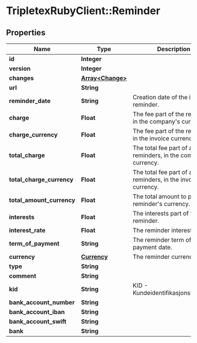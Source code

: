 # TripletexRubyClient::Reminder

## Properties
Name | Type | Description | Notes
------------ | ------------- | ------------- | -------------
**id** | **Integer** |  | [optional] 
**version** | **Integer** |  | [optional] 
**changes** | [**Array&lt;Change&gt;**](Change.md) |  | [optional] 
**url** | **String** |  | [optional] 
**reminder_date** | **String** | Creation date of the invoice reminder. | [optional] 
**charge** | **Float** | The fee part of the reminder, in the company&#39;s currency. | [optional] 
**charge_currency** | **Float** | The fee part of the reminder, in the invoice currency. | [optional] 
**total_charge** | **Float** | The total fee part of all reminders, in the company&#39;s currency. | [optional] 
**total_charge_currency** | **Float** | The total fee part of all reminders, in the invoice currency. | [optional] 
**total_amount_currency** | **Float** | The total amount to pay in reminder&#39;s currency. | [optional] 
**interests** | **Float** | The interests part of the reminder. | [optional] 
**interest_rate** | **Float** | The reminder interest rate. | [optional] 
**term_of_payment** | **String** | The reminder term of payment date. | 
**currency** | [**Currency**](Currency.md) | The reminder currency. | [optional] 
**type** | **String** |  | 
**comment** | **String** |  | [optional] 
**kid** | **String** | KID - Kundeidentifikasjonsnummer. | [optional] 
**bank_account_number** | **String** |  | [optional] 
**bank_account_iban** | **String** |  | [optional] 
**bank_account_swift** | **String** |  | [optional] 
**bank** | **String** |  | [optional] 


